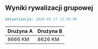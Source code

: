 ## Wyniki rywalizacji grupowej

```markdown
Aktualizacja: 2020-05-27 13:56:09
```

Drużyna A | Drużyna B
------------ | -------------
 8666 KM | 8626 KM
